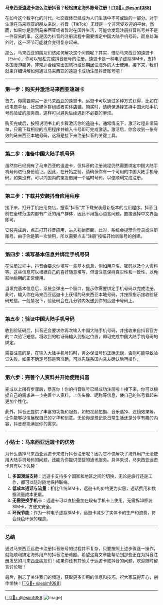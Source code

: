 **马来西亚遠遊卡怎么注册抖音？轻松搞定海外账号注册！[[TG💪+ @esim1088](https://t.me/s/esim1088)]**

在如今这个数字化的时代，社交媒体已经成为人们生活中不可或缺的一部分。对于生活在马来西亚的朋友来说，抖音（TikTok）无疑是一个非常受欢迎的平台。然而，如果你是刚到马来西亚或者暂时在国外生活，可能会发现注册抖音账号并不是一件容易的事。这是因为抖音的注册流程中需要绑定中国大陆手机号码，而身处海外时，这一环节可能就会变得复杂起来。

那么，马来西亚的朋友们该如何解决这个问题呢？其实，借助马来西亚的遠遊卡（Esim），你可以轻松完成抖音账号的注册。遠遊卡是一种电子虚拟SIM卡，支持多国漫游服务，非常适合经常出国旅行或长期居住海外的人士使用。接下来，我们就来详细讲解如何通过马来西亚的遠遊卡成功注册抖音账号吧！

---

### **第一步：购买并激活马来西亚遠遊卡**

首先，你需要购买一张马来西亚的遠遊卡。远遊卡可以通过多种方式获得，比如在线电商平台、社交媒体群组或者实体店铺。购买时，请确保选择支持中国大陆手机号码验证的服务商，这样可以避免后续遇到不必要的麻烦。

购买完成后，按照说明书上的步骤激活你的遠遊卡。通常情况下，激活过程非常简单，只需下载相应的应用程序并输入卡号即可完成激活。激活后，你会收到一张有效的马来西亚本地号码，这将是接下来注册抖音的关键工具。

---

### **第二步：准备中国大陆手机号码**

虽然你已经拥有了马来西亚的遠遊卡，但抖音的注册流程仍然需要绑定中国大陆手机号码进行身份验证。因此，在开始之前，请确保你有一个可用的中国大陆手机号码。如果没有，可以向国内的亲友借用一个临时号码，以便顺利完成注册。

---

### **第三步：下载并安装抖音应用程序**

接下来，打开手机应用商店，搜索“抖音”并下载安装最新版本的应用程序。抖音目前在全球范围内都有广泛的用户群体，因此不用担心语言问题，直接选择中文界面即可。

安装完成后，点击打开抖音应用，进入初始页面。此时，系统会提示你登录或注册账号。由于你是第一次使用，所以需要点击“注册”按钮开始新账号的创建。

---

### **第四步：填写基本信息并绑定手机号码**

在注册过程中，抖音会要求你填写一些基本信息，例如用户名、密码以及个人资料等。这些信息可以根据自己的喜好随意填写，但请注意保持真实性和一致性，以免影响后期的正常使用。

当填完基本信息后，系统会弹出一个窗口，提示你需要绑定手机号码以完成注册。此时，输入你在马来西亚远遊卡上获得的马来西亚本地号码，并按照指示接收验证码短信。一般情况下，验证码会在几分钟内发送到你的远遊卡号码上。

---

### **第五步：验证中国大陆手机号码**

收到验证码后，抖音还会要求你再次输入中国大陆手机号码，并接收来自抖音官方的二次验证短信。将收到的验证码输入到指定位置，即可完成中国大陆手机号码的绑定。

需要注意的是，在输入大陆手机号码时，务必保证号码正确无误，否则可能导致验证失败。如果不确定号码是否准确，可以先联系国内亲友确认后再操作。

---

### **第六步：完善个人资料并开始使用抖音**

完成以上所有步骤后，恭喜你！你的抖音账号已经成功注册啦！接下来，你可以根据自己的需求进一步完善个人资料，上传头像、昵称等信息，使自己的账号看起来更加个性化。

此外，抖音还提供了丰富的功能和服务，如短视频拍摄、音乐选择、滤镜效果等，让你能够尽情展现自己的才华和创意。无论你是想记录日常生活还是分享有趣的内容，抖音都能满足你的需求。

---

### **小贴士：马来西亚远遊卡的优势**

为什么选择马来西亚远遊卡来进行抖音注册呢？因为它不仅解决了海外用户无法使用大陆手机号码的问题，还能为你提供便捷的通讯服务。具体来说，马来西亚远遊卡具有以下优势：

1. **多国漫游支持**：远遊卡支持多个国家和地区之间的切换，无论是旅行还是工作，都可以随时随地保持联络。
2. **低成本通话与流量**：相比传统SIM卡，远遊卡的价格更为实惠，通话费用和数据流量成本更低。
3. **无需更换手机卡**：远遊卡可以直接叠加在现有手机卡上使用，无需拆卸原装SIM卡，方便又安全。
4. **环保节能**：作为一种电子虚拟SIM卡，远遊卡减少了实体卡的生产和浪费，符合绿色环保的理念。

---

### **总结**

通过马来西亚远遊卡注册抖音账号的过程并不复杂，只要按照上述步骤逐一操作，就能顺利搞定海外用户的抖音注册难题。希望这篇文章能帮助到那些正在为抖音注册发愁的马来西亚朋友们！如果你还有其他关于远遊卡或抖音的问题，欢迎随时留言讨论哦！

最后，别忘了关注我们的频道，获取更多实用的信息和技巧。祝大家玩得开心，创作愉快！[[TG💪+ @esim1088](https://t.me/s/esim1088)]

---

[[TG💪+ @esim1088](https://t.me/s/esim1088) ![Image](https://i.postimg.cc/4NQfJmqS/Snipaste-2025-05-13-00-14-12.png)]